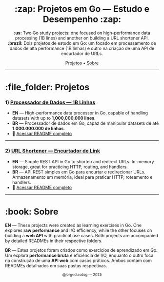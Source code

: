<h1 align="center">:zap: Projetos em Go — Estudo e Desempenho :zap:</h1>

<p align="center">
<b>:us:</b> Two Go study projects: one focused on high-performance data processing (1B lines) and another on building a URL shortener API.<br>
<b>:brazil:</b> Dois projetos de estudo em Go: um focado em processamento de dados de alta performance (1B linhas) e outro na criação de uma API de encurtador de URLs.
</p>

<p align="center">
 <a href="#projects">Projetos</a> •
 <a href="#about">Sobre</a>
</p>

---

<h1 id="projects">:file_folder: Projetos</h1>

### 1) [Processador de Dados — 1B Linhas](./1brc-challenge/README.md)
- **EN** — High-performance data processor in Go, capable of handling datasets with up to **1,000,000,000 lines**.
- **BR** — Processador de dados em Go, capaz de manipular datasets de até **1.000.000.000 de linhas**.
- 🔗 [Acessar README completo](./1brc-challenge/README.md)

---

### 2) [URL Shortener — Encurtador de Link](./shortener/README.md)
- **EN** — Simple REST API in Go to shorten and redirect URLs. In-memory storage, great for practicing HTTP, routing, and handlers.
- **BR** — API REST simples em Go para encurtar e redirecionar URLs. Armazenamento em memória, ideal para praticar HTTP, roteamento e handlers.
- 🔗 [Acessar README completo](./shortener/README.md)

---

<h1 id="about">:book: Sobre</h1>

**EN** — These projects were created as learning exercises in Go. One explores **raw performance** and I/O efficiency, while the other focuses on building a **web API** with practical use cases. Both projects are accompanied by detailed READMEs in their respective folders.

**BR** — Estes projetos foram criados como exercícios de aprendizado em Go. Um explora **performance bruta** e eficiência de I/O, enquanto o outro foca na construção de uma **API web** com casos práticos. Ambos contam com READMEs detalhados em suas pastas respectivas.

<p align="center"> <sub>@jorgediasdsg — 2025</sub> </p>
